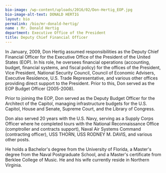 ```yaml
---
bio-image: /wp-content/uploads/2016/02/Don-Hertig_EOP.jpg
bio-image-alt-text: DONALD HERTIG
layout: bio
permalink: /bio/mr-donald-hertig/
name : Mr. Donald Hertig
department: Executive Office of the President
title: Deputy Chief Financial Officer
---
```

   In January, 2009, Don Hertig assumed responsibilities as the Deputy Chief Financial Officer for the Executive Office of the President of the United States (EOP). In his role, he oversees financial operations (accounting, budget, financial systems, and fiscal policy) for the offices of the President, Vice President, National Security Council, Council of Economic Advisers, Executive Residence, U.S. Trade Representative, and various other offices providing direct support to the President. Prior to this, Don served as the EOP Budget Officer (2005-2008).
             
   Prior to joining the EOP, Don served as the Deputy Budget Officer for the Architect of the Capitol, managing infrastructure budgets for the U.S. Capitol, House and Senate, Supreme Court, and the Library of Congress.
             
   Don also served 20 years with the U.S. Navy, serving as a Supply Corps Officer where he completed tours with the National Reconnaissance Office (comptroller and contracts support), Naval Air Systems Command (contracting officer), USS THORN, USS RODNEY M. DAVIS, and various other posts.
             
   He holds a Bachelor's degree from the University of Florida, a Master's degree from the Naval Postgraduate School, and a Master's certificate from Berklee College of Music. He and his wife currently reside in Northern Virginia.

